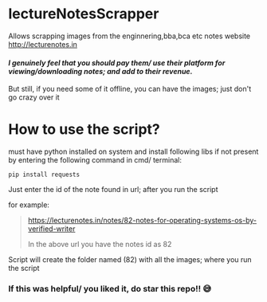 # lectureNotesScrapper

Allows scrapping images from the enginnering,bba,bca etc notes website  http://lecturenotes.in

#### _I genuinely feel that you should pay them/ use their platform for viewing/downloading notes; and add to their revenue._

But still, if you need some of it offline, you can have the images; just don't go crazy over it

# How to use the script?

must have python installed on system
and install following libs if not present by entering the following command in cmd/ terminal:

  `pip install requests`

Just enter the id of the note found in url; after you run the script

for example: 
> https://lecturenotes.in/notes/82-notes-for-operating-systems-os-by-verified-writer
> 
> In the above url you have the notes id as 82

Script will create the folder named (82) with all the images; where you run the script

### If this was helpful/ you liked it, do star this repo!!  😅  ###
